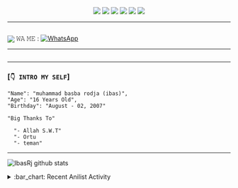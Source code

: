 <p align="center">
  <img src="https://img.shields.io/badge/-JavaScript-black?style=flat-square&logo=javascript" />
  <img src="https://img.shields.io/badge/-Node.js-black?style=flat-square&logo=Node.js" />
  <img src="https://img.shields.io/badge/-HTML5-black?style=flat-square&logo=html5&logoColor=e34f26" />
  <img src="https://img.shields.io/badge/-CSS3-black?style=flat-square&logo=css3&logoColor=1572b6" />
  <img src="https://img.shields.io/badge/-Git-black?style=flat-square&logo=git" />
  <img src="https://img.shields.io/badge/-GitHub-black?style=flat-square&logo=github" /> <br>
</p>

___
```
```
<a href="https://discordapp.com/users/924998950795214898"><img align="center" src="https://discord.c99.nl/widget/theme-3/924998950795214898.png"/></a>
𝚆𝙰 𝙼𝙴 :
<a href="https://api.whatsapp.com/send?phone=6287765436873&text=p+,+banh+sv+no+gw:v" target="_blank"><img src="https://img.shields.io/badge/Whatsapp-%808080.svg?&style=flat-square&logo=Whatsapp&logoColor=white" alt="WhatsApp"></a>

___

```
```
___

### [`👇 INTRO MY SELF`]
```
"Name": "muhammad basba rodja (ibas)",
"Age": "16 Years Old",
"Birthday": "August - 02, 2007"
   
"Big Thanks To"

  "- Allah S.W.T"
  "- Ortu 
  "- teman" 
```
___
   
 
  
![IbasRj github stats](https://bad-apple-github-readme.vercel.app/api?show_bg=1&username=IbasRj)

<details>
<summary>:bar_chart: Recent Anilist Activity</summary>
  
![Github languages](https://github-readme-stats.vercel.app/api/top-langs/?username=IbasRj&theme=great-gatsby)

![Github Info](https://github-profile-summary-cards.vercel.app/api/cards/profile-details?username=IbasRj&theme=monokai)
  
  
<p align="center">
  <a href="https://github.com/IbasRj"><img src="https://github-profile-trophy.vercel.app/?username=IbasRj&theme=radical&margin-w=20&no-bg=true&no-frame=false" /><a>
</p>
    
    ___

### [` 📫 Contact & Support Me`](https://api.whatsapp.com/send?phone=6281339888334text=Assalamualaikum+Bang) 

    
<p align="center">
<a href="RiskiGaming54@gmail.com" target="_blank"><img src="https://img.shields.io/badge/Gmail-D14836?style=flat-square&logo=gmail&logoColor=white" alt="Gmail"></a>
<a href="https://api.whatsapp.com/send?phone=6281339888334&text=p+,+banh+sv+no+gw:v" target="_blank"><img src="https://img.shields.io/badge/Whatsapp-%808080.svg?&style=flat-square&logo=Whatsapp&logoColor=white" alt="WhatsApp"></a>
</p>

___
